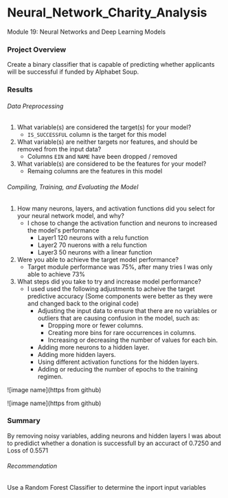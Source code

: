 # Neural_Network_Charity_Analysis
Module 19: Neural Networks and Deep Learning Models
### Project Overview
Create a binary classifier that is capable of predicting whether applicants will be successful if funded by Alphabet Soup.
### Results
###### Data Preprocessing
1. What variable(s) are considered the target(s) for your model?
    - `IS_SUCCESSFUL` column is the target for this model
2. What variable(s) are neither targets nor features, and should be removed from the input data?
    - Columns `EIN` and `NAME` have been dropped / removed
3. What variable(s) are considered to be the features for your model?
    - Remaing columns are the features in this model
###### Compiling, Training, and Evaluating the Model
1. How many neurons, layers, and activation functions did you select for your neural network model, and why?
    - I chose to change the activation function and neurons to increased the model's performance
        - Layer1 120 neurons with a relu function
        - Layer2 70 nuerons with a relu function
        - Layer3 50 neurons with a linear function
2. Were you able to achieve the target model performance?
    - Target module performance was 75%, after many tries I was only able to achieve 73%
3. What steps did you take to try and increase model performance?
    - I used used the following adjustments to acheive the target predictive accuracy (Some components were better as they were and changed back to the original code)
        - Adjusting the input data to ensure that there are no variables or outliers that are causing confusion in the model, such as:
            - Dropping more or fewer columns.
            - Creating more bins for rare occurrences in columns.
            - Increasing or decreasing the number of values for each bin.
        - Adding more neurons to a hidden layer.
        - Adding more hidden layers.
        - Using different activation functions for the hidden layers.
        - Adding or reducing the number of epochs to the training regimen.

![image name](https from github)

![image name](https from github)

### Summary
By removing noisy variables, adding neurons and hidden layers I was about to predidict whether a donation is successfull by an accuract of 0.7250 and Loss of 0.5571
###### Recommendation
Use a Random Forest Classifier to determine the inport input variables
<!--
Overview of the analysis: Explain the purpose of this analysis.

Results: Using bulleted lists and images to support your answers, address the following questions.

Data Preprocessing
What variable(s) are considered the target(s) for your model?
What variable(s) are considered to be the features for your model?
What variable(s) are neither targets nor features, and should be removed from the input data?
Compiling, Training, and Evaluating the Model
How many neurons, layers, and activation functions did you select for your neural network model, and why?
Were you able to achieve the target model performance?
What steps did you take to try and increase model performance?
Summary: Summarize the overall results of the deep learning model. Include a recommendation for how a different model could solve this classification problem, and explain your recommendation.
-->
